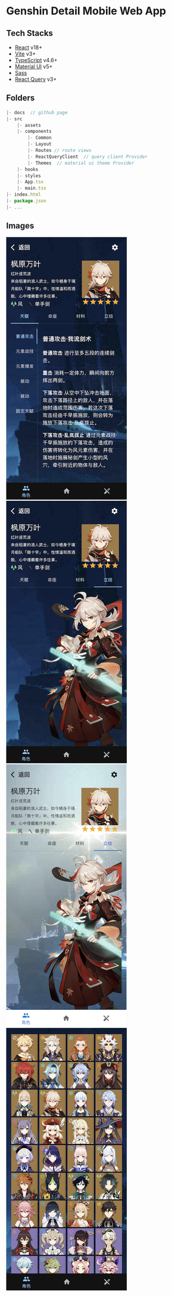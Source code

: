 # Genshin Detail Mobile Web App

## Tech Stacks

- [React]() v18+
- [Vite]() v3+
- [TypeScript]() v4.6+
- [Material UI]() v5+
- [Sass]()
- [React Query]() v3+

## Folders

```js
|- docs  // github page
|- src
    |- assets
    |- components
        |- Common
        |- Layout
        |- Routes // route views
        |- ReactQueryClient  // query client Provider
        |- Themes  // material ui theme Provider
    |- hooks
    |- styles
    |- App.tsx
    |- main.tsx
|- index.html
|- package.json
|- ...
```

## Images

![](./public/images/1.png)
![](./public/images/2.png)
![](./public/images/3.png)
![](./public/images/4.png)

